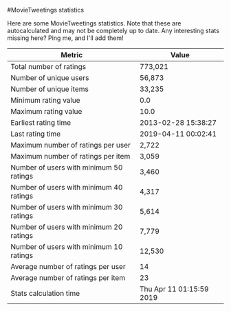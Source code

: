 #MovieTweetings statistics

Here are some MovieTweetings statistics. Note that these are autocalculated and may not be completely up to date. Any interesting stats missing here? Ping me, and I'll add them!

Metric | Value
--- | ---
Total number of ratings                 | 773,021
Number of unique users                  | 56,873
Number of unique items                  | 33,235
Minimum rating value                    | 0.0
Maximum rating value                    | 10.0
Earliest rating time                    | 2013-02-28 15:38:27
Last rating time                        | 2019-04-11 00:02:41
Maximum number of ratings per user      | 2,722
Maximum number of ratings per item      | 3,059
Number of users with minimum 50 ratings | 3,460
Number of users with minimum 40 ratings | 4,317
Number of users with minimum 30 ratings | 5,614
Number of users with minimum 20 ratings | 7,779
Number of users with minimum 10 ratings | 12,530
Average number of ratings per user      | 14
Average number of ratings per item      | 23
Stats calculation time                  | Thu Apr 11 01:15:59 2019

